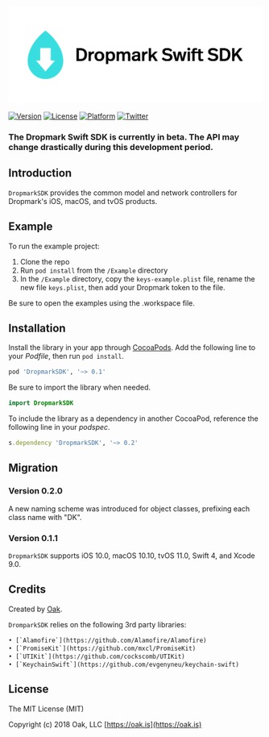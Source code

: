 <p align="center" >
    <img src="https://raw.githubusercontent.com/dropmark/Swift-SDK/master/DropmarkSwiftSDK.png" alt="Dropmark Swift SDK" title="Dropmark Swift SDK" width="506" height="192"
</p>

[![Version](https://img.shields.io/cocoapods/v/DropmarkSDK.svg?style=flat)](https://cocoapods.org/pods/DropmarkSDK)
[![License](https://img.shields.io/cocoapods/l/DropmarkSDK.svg?style=flat)](https://cocoapods.org/pods/DropmarkSDK)
[![Platform](https://img.shields.io/cocoapods/p/DropmarkSDK.svg?style=flat)](https://cocoapods.org/pods/DropmarkSDK)
[![Twitter](https://img.shields.io/badge/twitter-%40oakstudios-blue.svg)](http://twitter.com/oakstudios)

### **The Dropmark Swift SDK is currently in beta. The API may change drastically during this development period.**

## Introduction
`DropmarkSDK` provides the common model and network controllers for Dropmark's iOS, macOS, and tvOS products.

## Example

To run the example project:

1. Clone the repo
2. Run `pod install` from the `/Example` directory
3. In the `/Example` directory, copy the `keys-example.plist` file, rename the new file `keys.plist`, then add your Dropmark token to the file. 

Be sure to open the examples using the .workspace file.

## Installation

Install the library in your app through [CocoaPods](http://cocoapods.org). Add the following line to your *Podfile*, then run `pod install`.

```ruby
pod 'DropmarkSDK', '~> 0.1'
```

Be sure to import the library when needed.

```swift
import DropmarkSDK
```

To include the library as a dependency in another CocoaPod, reference the following line in your *podspec*.

```ruby
s.dependency 'DropmarkSDK', '~> 0.2'
```

## Migration

### Version 0.2.0
A new naming scheme was introduced for object classes, prefixing each class name with "DK".

### Version 0.1.1

`DropmarkSDK` supports iOS 10.0, macOS 10.10, tvOS 11.0, Swift 4, and Xcode 9.0.

## Credits

Created by [Oak](https://oak.is).

`DromparkSDK` relies on the following 3rd party libraries:

    • [`Alamofire`](https://github.com/Alamofire/Alamofire)
    • [`PromiseKit`](https://github.com/mxcl/PromiseKit)
    • [`UTIKit`](https://github.com/cockscomb/UTIKit)
    • [`KeychainSwift`](https://github.com/evgenyneu/keychain-swift)

## License

The MIT License (MIT)

Copyright (c) 2018 Oak, LLC [https://oak.is](https://oak.is)
